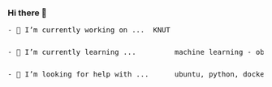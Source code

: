 ### Hi there 👋
<pre>- 🔭 I’m currently working on ...  KNUT<pre>
<pre>- 🌱 I’m currently learning ...         machine learning - object detector<pre>
<pre>- 🤔 I’m looking for help with ...      ubuntu, python, docker, tensorflow, mask rcnn, yolov4<pre>

<!--
**seongjong12/seongjong12** is a ✨ _special_ ✨ repository because its `README.md` (this file) appears on your GitHub profile.

Here are some ideas to get you started:

- 🔭 I’m currently working on ...
- 🌱 I’m currently learning ...
- 👯 I’m looking to collaborate on ...
- 🤔 I’m looking for help with ...
- 💬 Ask me about ...
- 📫 How to reach me: ...
- 😄 Pronouns: ...
- ⚡ Fun fact: ...
-->
